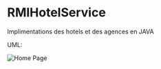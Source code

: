 # RMIHotelService
Implimentations des hotels et des agences en JAVA

UML:

![Home Page](./Images/UML.PNG)
